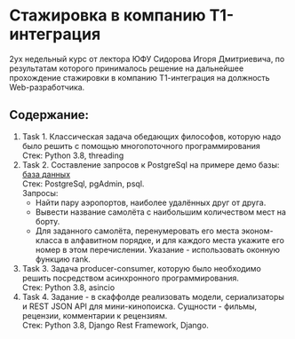 # Стажировка в компанию Т1-интеграция
2ух недельный курс от лектора ЮФУ Сидорова Игоря Дмитриевича, по результатам которого принималось решение на дальнейшее прохождение стажировки в компанию Т1-интеграция на должность Web-разработчика.
## Содержание:
  1. Task 1. Классическая задача обедающих философов, которую надо было решить с помощью многопоточного программирования<br/>
    Стек: Python 3.8, threading
  2. Task 2. Составление запросов к PostgreSql на примере демо базы: [база данных](https://postgrespro.ru/education/demodb)<br/>
   Стек: PostgreSql, pgAdmin, psql.<br/>
    Запросы: 
      - Найти пару аэропортов, наиболее удалённых друг от друга.
      - Вывести название самолёта с наибольшим количеством мест на борту.
      - Для заданного самолёта, перенумеровать его места эконом-класса в алфавитном порядке, и для каждого места укажите его номер в этом перечислении. Указание - использовать оконную функцию rank. 
  3. Task 3. Задача producer-consumer, которую было необходимо решить посредством асинхронного программирования.<br/>
    Стек: Python 3.8, asincio
  4. Task 4. Задание - в скаффолде реализовать модели, сериализаторы и REST JSON API для мини-кинопоиска. Сущности - фильмы, рецензии, комментарии к рецензиям.<br/>
    Стек: Python 3.8, Django Rest Framework, Django. 

